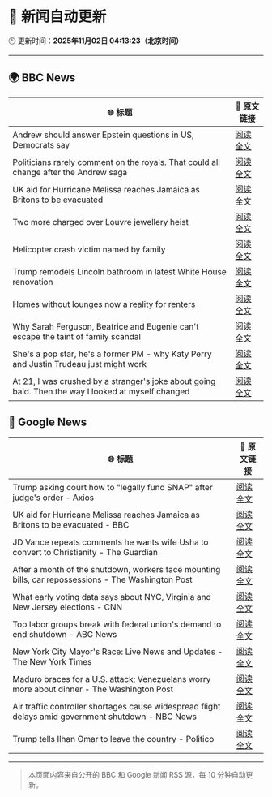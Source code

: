 # 🧠 新闻自动更新

🕒 更新时间：**2025年11月02日 04:13:23（北京时间）**

---

## 🌍 BBC News

| 🌐 标题 | 🔗 原文链接 |
|--------|-------------|
| Andrew should answer Epstein questions in US, Democrats say | [阅读全文](https://www.bbc.com/news/articles/c3dnnpvjkjvo?at_medium=RSS&at_campaign=rss) |
| Politicians rarely comment on the royals. That could all change after the Andrew saga | [阅读全文](https://www.bbc.com/news/articles/c2emj9r4j22o?at_medium=RSS&at_campaign=rss) |
| UK aid for Hurricane Melissa reaches Jamaica as Britons to be evacuated | [阅读全文](https://www.bbc.com/news/articles/cvg441qyv2xo?at_medium=RSS&at_campaign=rss) |
| Two more charged over Louvre jewellery heist | [阅读全文](https://www.bbc.com/news/articles/cvgkk1mkg0po?at_medium=RSS&at_campaign=rss) |
| Helicopter crash victim named by family | [阅读全文](https://www.bbc.com/news/articles/c78zzezd5rlo?at_medium=RSS&at_campaign=rss) |
| Trump remodels Lincoln bathroom in latest White House renovation | [阅读全文](https://www.bbc.com/news/articles/c1d0066ew7lo?at_medium=RSS&at_campaign=rss) |
| Homes without lounges now a reality for renters | [阅读全文](https://www.bbc.com/news/articles/c93063q2lzeo?at_medium=RSS&at_campaign=rss) |
| Why Sarah Ferguson, Beatrice and Eugenie can't escape the taint of family scandal | [阅读全文](https://www.bbc.com/news/articles/cy8vrzpgxnro?at_medium=RSS&at_campaign=rss) |
| She's a pop star, he's a former PM - why Katy Perry and Justin Trudeau just might work | [阅读全文](https://www.bbc.com/news/articles/cn09r01k9yqo?at_medium=RSS&at_campaign=rss) |
| At 21, I was crushed by a stranger's joke about going bald. Then the way I looked at myself changed | [阅读全文](https://www.bbc.com/news/articles/c993ygv9g25o?at_medium=RSS&at_campaign=rss) |

## 📰 Google News

| 🌐 标题 | 🔗 原文链接 |
|--------|-------------|
| Trump asking court how to "legally fund SNAP" after judge's order - Axios | [阅读全文](https://news.google.com/rss/articles/CBMihgFBVV95cUxNaG44S3RKSjhiRndwaDAzc2pxNnZfY2l3YnBQVEZMMXIxcGpoMkZaS0RJbVFrRnlPUTFRQWFDeWF1TWxralVNdkt4ZWdqWG5XNVMyNDBpSklFMEpxV1lZSFIwNEtVUml0VjhoNTJQYmNrcVBNRmo1eDNBMlhTLWlVWVo5aHdUdw?oc=5) |
| UK aid for Hurricane Melissa reaches Jamaica as Britons to be evacuated - BBC | [阅读全文](https://news.google.com/rss/articles/CBMiWkFVX3lxTE9NeFA1eUhqMWppeDQxTnBVS214VUdiYktNQm0yeTRPZTI0WE4xdjFESXRpaVBnTW56SmgtbWhNNHZOY2Vyeld2LTVLZU91V1ZXa2E0Sm8yTzF4d9IBX0FVX3lxTE9rS09FOF93LWhzTjR5WjlVQm9xeUJYbzA0U3c3VTI1bS1YZDdvV19MYmxoYVE2ekxESWpUdUJzbHJCNVpCWVVZeDMyRXo2VzVNeFRNOUFTbUN1aVZFVU1v?oc=5) |
| JD Vance repeats comments he wants wife Usha to convert to Christianity - The Guardian | [阅读全文](https://news.google.com/rss/articles/CBMif0FVX3lxTE1adW5JSk9qUjYzNmVfZTlBOUtNcHZsNVVONG9RcHhGRW9GSDVlVWFBWFZhdU5MNmZFdW9YU1d2RUoxR3o1c1E2VnNNREVxX3lCLTZJaWJkcHVJSlZIcDFOSlAwT2Q3NFYzdThQTEl4WnI0TmdGNGY4bS12WHIwQWM?oc=5) |
| After a month of the shutdown, workers face mounting bills, car repossessions - The Washington Post | [阅读全文](https://news.google.com/rss/articles/CBMiiwFBVV95cUxOY1NZbUVGcTRMWkRuU29OUlpqcTNKQU5WOVhlZVZjUkoxblF3YnVncll6MGF0OWZxaHFfazBzbzl5SVRZM05WNjJzWU9kNXFwdzdyMTBoR2Z2LUZKZ0JVY2IzcDJJTDdHM0U5M05PTjFVMTFMc2tSaXNCd1J1RlFJeUFjdGdXSFpQT1BJ?oc=5) |
| What early voting data says about NYC, Virginia and New Jersey elections - CNN | [阅读全文](https://news.google.com/rss/articles/CBMijwFBVV95cUxNTWI3UDRITGpFTDl3dGFLZ1pEVlRwd1dMVVo4SThJY09JTDRhQU5FbWNIQm92TU1ZTkJiVm9fUkFaTW41SWt6SWpuZEFLQmdhaHVCZjduUzN4UzdjekFENmVKVnpBM0pXeXdodjluYUFYTy1rNHNnZVZqRS1hSXJpbFhqTUoxdkFnM0lqNlBkUQ?oc=5) |
| Top labor groups break with federal union's demand to end shutdown - ABC News | [阅读全文](https://news.google.com/rss/articles/CBMimAFBVV95cUxNaURyeWlTV0xiODNtVDNwTVRLLXZZRjlmeUpoQWwxUnBmRURBNEdmWmdIZ3FKMEdVY2pZSjFaaEhSd19SVWV0Q1Vva3o4SUlJNEJkUXRpb2ctRzIwYkxudDNZWDRuRjg0dWlMTnBmT0FaRVZaRmx2VjNTZmdhZUNOSzBQYURwSHRHX3FTMDloV2NwSENTd0J6NNIBngFBVV95cUxNcHdVX3JNazQ1V1hVVnhCWXhoS2R1TDRtT1ZBZUpNcldwSWwzbU9lZl9mVzZxWTMtTDl1N1JPbzh5OU1rc3NYamVmbU9CQncxX2h6OWlPMW90VlZWR0diT1lqMjgzeEdIZW16SEV0ZHBHbEtGRm5WY3RhaTk1dlF0TGRvRkllbnptbXd5STZtWEQwSExoMXZLelBPdlRtZw?oc=5) |
| New York City Mayor's Race: Live News and Updates - The New York Times | [阅读全文](https://news.google.com/rss/articles/CBMifEFVX3lxTE91aGJsbjFaMHFuVVVMNldYRk84ZzEwcDBkQ3lISjVZWEZIRy1EV0pXRVVvcG9FbldiRk5YNDktYmwtTldnQ0txaVlxUmJucjFqaVdpZGtlUC1oMmdVUHpsNmFNQ3hKa0xWNUo4YWlfUUJXOFZid2pPR0g2U3E?oc=5) |
| Maduro braces for a U.S. attack; Venezuelans worry more about dinner - The Washington Post | [阅读全文](https://news.google.com/rss/articles/CBMihwFBVV95cUxPRVRiclRtSlRDcllQMzVMQkxCNUdVa0VERHdRbm1KRUFlRmk1MmRLSUZESHVkcFQ4TVJhUGZNZTRnN1VQOWVjelZ5d2hXWmFsLV9uRC0zT255VDl4YUNBa05HVUJ3VzhsenFqRFZhTHUwN0JlckNyT0hubEp5M2pqZWJqX0M0eVk?oc=5) |
| Air traffic controller shortages cause widespread flight delays amid government shutdown - NBC News | [阅读全文](https://news.google.com/rss/articles/CBMisAFBVV95cUxPVk9xUFh0RGxvU2dsOTJUdkFtell4LUJ0d25lbi1felIyS05VLTlweGV3SHpsUURwREQ1aFF5d2pJeGNITHBaV1JESHVUSFBCWDhyNkw5VTB4cy1IdkpQU3JVSmtjS3pfS0h4NUw1ZE9IVnVFZ1JqRmUyTzg3UHhuODdRWmg4dVFGeldkcENiM3Z0LWhSbGkzRUlmRnpkZkNiclRjUDZtQklEazRXdE44atIBVkFVX3lxTE5nRnB6MWl3RndTaDNMSUpaSWx2eGJCaDdMMVYyVTRRclRsb29kWVJIcUdZdk9GNmhEdlhhOFR5bk4yN2hvVU5TZmZEbHBvckJWTDJ4MFVB?oc=5) |
| Trump tells Ilhan Omar to leave the country - Politico | [阅读全文](https://news.google.com/rss/articles/CBMif0FVX3lxTFA1RGFoNUdGY3hVZDJYcUp0eGQwcnRra3pmcnBJSWpQN0g4Z0tPcl8zVzU2dHY3V2dscTZjT01TQ2VrbzltR3dHUzN4d1BSMUpXRGI4Q3gxM05zc1kzMG1tV0ZBMFY4V3Q4NlhHYm1xS2ZwMkVrUjJUbk9FZHd1dms?oc=5) |

---
> 本页面内容来自公开的 BBC 和 Google 新闻 RSS 源，每 10 分钟自动更新。